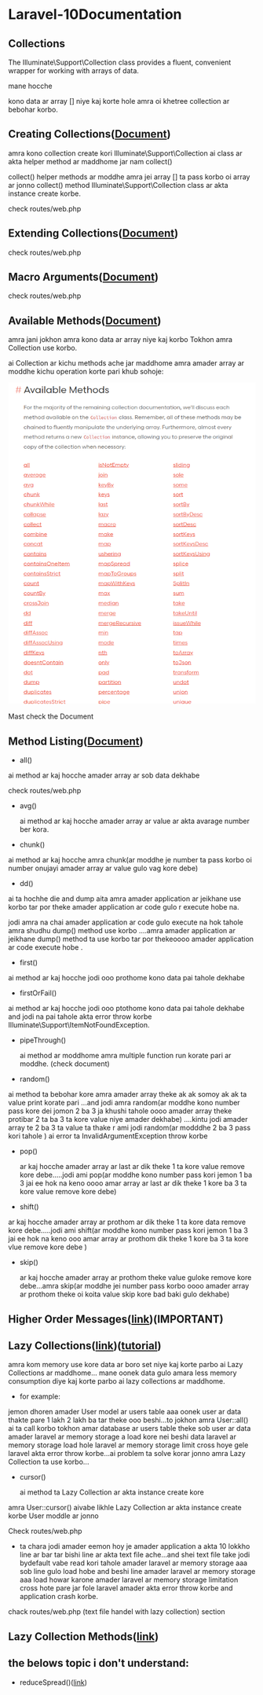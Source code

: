 # Laravel-10Documentation

## Collections

 The Illuminate\Support\Collection class provides a fluent, convenient wrapper for working with arrays of data. 

 mane hocche

 kono data ar array [] niye kaj korte hole amra oi  khetree collection ar bebohar korbo. 


## Creating Collections([Document](https://laravel.com/docs/10.x/collections#creating-collections)) 

amra kono collection create kori Illuminate\Support\Collection ai class ar akta helper method ar maddhome jar nam collect()

collect() helper methods ar moddhe amra jei array [] ta pass korbo oi array ar jonno collect() method Illuminate\Support\Collection class ar akta instance create korbe.


check routes/web.php


## Extending Collections([Document](https://laravel.com/docs/10.x/collections#extending-collections))

check routes/web.php


## Macro Arguments([Document](https://laravel.com/docs/10.x/collections#macro-arguments))

check routes/web.php

## Available Methods([Document](https://laravel.com/docs/10.x/collections#available-methods))

amra jani jokhon amra kono data ar array niye kaj korbo Tokhon amra Collection use korbo.

ai Collection ar kichu methods ache jar maddhome amra amader array ar moddhe kichu operation korte pari khub sohoje:

![image](./Screenshot%20from%202023-09-21%2022-11-11.png)

Mast check the Document

## Method Listing([Document](https://laravel.com/docs/10.x/collections#method-listing))

 * all() 

  ai method ar kaj hocche amader array ar sob data dekhabe

  check routes/web.php


 * avg()

   ai method ar kaj hocche amader array ar value ar akta avarage number ber kora.


 * chunk()

  ai method ar kaj hocche amra chunk(ar moddhe je number ta pass korbo oi number onujayi amader array ar value gulo vag kore debe)  


 * dd()

 ai ta hochhe die and dump aita amra amader application ar jeikhane use korbo tar por theke amader application ar code gulo r execute hobe na.

 jodi amra na chai amader application ar code gulo execute na hok tahole amra shudhu dump() method use korbo ....amra amader application ar jeikhane dump() method ta use korbo tar por thekeoooo amader application ar code execute hobe .


 * first()

  ai method ar kaj hocche jodi ooo prothome kono data pai tahole dekhabe


 * firstOrFail() 

  ai method ar kaj hocche jodi ooo ptothome kono data pai tahole dekhabe and jodi  na pai tahole akta error throw korbe Illuminate\Support\ItemNotFoundException.


 * pipeThrough()

   ai method ar  moddhome amra multiple function run korate pari ar moddhe. (check document)

 * random()

  ai method ta bebohar kore amra amader array theke ak ak somoy ak ak ta value print korate pari ...and jodi amra random(ar moddhe kono number pass kore dei jomon 2 ba 3 ja khushi tahole oooo amader array theke protibar 2 ta ba 3 ta kore value niye amader dekhabe) ....kintu jodi amader array te 2 ba 3 ta value ta thake r ami jodi random(ar modddhe 2 ba 3 pass kori tahole ) ai error ta InvalidArgumentException throw korbe 


 * pop()

   ar kaj hocche amader array ar last ar dik theke 1 ta kore value remove kore debe.....jodi ami pop(ar moddhe kono number pass kori jemon 1 ba 3 jai ee hok na keno oooo amar array ar last ar dik theke 1 kore ba 3 ta kore value remove kore debe)


 * shift()

  ar kaj hocche amader array ar prothom ar dik theke 1 ta kore data remove  kore debe.....jodi ami shift(ar moddhe kono number pass kori jemon 1 ba 3 jai ee hok na keno ooo amar array ar prothom dik theke 1 kore ba 3 ta kore vlue remove kore debe )  


 * skip()

   ar kaj hocche amader array ar prothom theke value guloke remove kore debe...amra skip(ar moddhe jei number pass korbo oooo amader array ar prothom theke oi koita value skip kore bad baki gulo dekhabe)


## Higher Order Messages([link](https://laravel.com/docs/10.x/collections#higher-order-messages))(IMPORTANT)      


## Lazy Collections([link](https://laravel.com/docs/10.x/collections#lazy-collections))([tutorial](https://www.youtube.com/watch?v=jCiypgzg9os&t=197s))

amra kom memory use kore data ar boro set niye kaj korte parbo ai Lazy Collections ar maddhome... mane oonek data gulo amara less memory consumption diye kaj korte parbo ai lazy collections ar maddhome.


* for example:

 jemon dhoren amader User model ar users table aaa  oonek user ar data thakte pare 1 lakh 2 lakh ba tar theke ooo beshi...to jokhon amra User::all() ai ta call korbo tokhon amar database ar users table theke sob user ar data amader laravel ar memory storage a load kore nei beshi data laravel ar memory storage load hole laravel ar memory storage limit cross hoye gele laravel akta error throw korbe...ai problem ta solve korar jonno amra Lazy Collection ta use korbo...

* cursor()

  ai method ta Lazy Collection ar akta instance create kore

amra User::cursor() aivabe likhle Lazy Collection ar akta instance create korbe User moddle ar jonno


Check routes/web.php

* ta chara jodi amader eemon hoy je amader application a akta 10 lokkho line ar bar tar bishi line ar  akta text file ache...and shei text file take jodi bydefault vabe read kori tahole amader laravel ar memory storage aaa sob line gulo load hobe and beshi line amader laravel ar memory storage aaa load howar karone amader laravel ar memory storage limitation cross hote pare jar fole laravel amader akta error throw korbe and application crash korbe.     

 chack routes/web.php (text file handel with lazy collection) section



## Lazy Collection Methods([link](https://laravel.com/docs/10.x/collections#lazy-collection-methods))


## the belows topic i don't understand: 

* reduceSpread()([link](https://laravel.com/docs/10.x/collections#method-reduce-spread))

